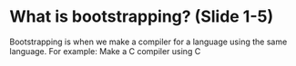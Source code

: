 # What is bootstrapping? (Slide 1-5)

Bootstrapping is when we make a compiler for a language using the same language. For example: Make a C compiler using C